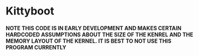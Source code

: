 # Kittyboot
#### NOTE THIS CODE IS IN EARLY DEVELOPMENT AND MAKES CERTAIN HARDCODED ASSUMPTIONS ABOUT THE SIZE OF THE KENREL AND THE MEMORY LAYOUT OF THE KERNEL. IT IS BEST TO NOT USE THIS PROGRAM CURRENTLY
